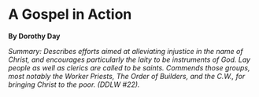 A Gospel in Action
==================

**By Dorothy Day**

*Summary: Describes efforts aimed at alleviating injustice in the name
of Christ, and encourages particularly the laity to be instruments of
God. Lay people as well as clerics are called to be saints. Commends
those groups, most notably the Worker Priests, The Order of Builders,
and the C.W., for bringing Christ to the poor. (DDLW \#22).*


